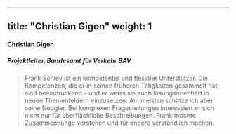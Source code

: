 
---
title: "Christian Gigon"
weight: 1
---
####  Christian Gigon 
##### Projektleiter, Bundesamt für Verkehr BAV
> Frank Schley ist ein kompetenter und flexibler Unterstützer. Die Kompetenzen, die er in seinen früheren Tätigkeiten gesammelt hat, sind beeindruckend – und er weiss sie auch lösungsorientiert in neuen Themenfeldern einzusetzen. Am meisten schätze ich aber seine Neugier. Bei komplexen Fragestellungen interessiert er sich nicht nur für oberflächliche Beschreibungen. Frank möchte Zusammenhänge verstehen und für andere verständlich machen.

